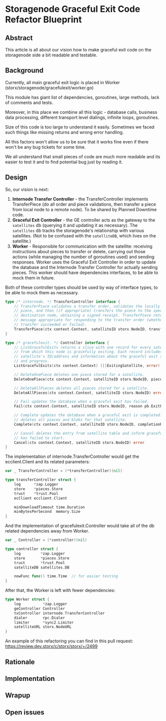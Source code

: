 # Storagenode Graceful Exit Code Refactor Blueprint

## Abstract

This article is all about our vision how to make graceful exit code on the storagenode side a bit readable and testable.

## Background

Currently, all main graceful exit logic is placed in Worker (storx/storagenode/gracefulexit/worker.go)

This module has giant list of dependencies, goroutines, large methods, lack of comments and tests.

Moreover, in this place we combine all this logic - database calls, business data processing, different transport level dialings, infinite loops, goroutines.

Size of this code is too large to understand it easily. Sometimes we faced such things like missing returns and wrong error handling.

All this factors won't allow us to be sure that it works fine even if there won't be any bug tickets for some time.

We all understand that small pieces of code are much more readable and its easier to test it and to find potential bug just by reading it.

## Design

So, our vision is next:

1. **Internode Transfer Controller** - the TransferController implements TransferPiece (do all order and piece validations, then transfer a piece from local node to a remote node). To be shared by Planned Downtime code.
1. **Graceful Exit Controller** - the GE controller acts as the gateway to the ``satellites`` db (querying it and updating it as necessary). The ``satellites`` db tracks the storagenode's relationship with various satellites. (Not to be confused with the ``satelliteDB``, which lives on the satellite.)
1. **Worker** - Responsible for communication with the satellite: receiving instructions about pieces to transfer or delete, carrying out those actions (while managing the number of goroutines used) and sending responses. Worker uses the Graceful Exit Controller in order to update the database and the Internode Transfer Controller for actually sending pieces. This worker should have dependencies interfaces, to be able to mock them in future.

Both of these controller types should be used by way of interface types, to be able to mock them as necessary.

```go
type /* internode. */ TransferController interface {
	// TransferPiece validates a transfer order, validates the locally stored
	// piece, and then (if appropriate) transfers the piece to the specified
	// destination node, obtaining a signed receipt. TransferPiece returns a
	// message appropriate for responding to the transfer order (whether the
	// transfer succeeded or failed).
	TransferPiece(ctx context.Context, satelliteID storx.NodeID, transferPiece *pb.TransferPiece) *pb.StorageNodeMessage
}
```

```go
type /* gracefulexit. */ Controller interface {
	// ListGracefulExits returns a slice with one record for every satellite
	// from which this node is gracefully exiting. Each record includes the
	// satellite's ID/address and information about the graceful exit status
	// and progress.
	ListGracefulExits(ctx context.Context) ([]ExitingSatellite, error)

	// DeleteOnePiece deletes one piece stored for a satellite.
	DeleteOnePiece(ctx context.Context, satelliteID storx.NodeID, pieceID storx.PieceID) error

	// DeleteAllPieces deletes all pieces stored for a satellite.
	DeleteAllPieces(ctx context.Context, satelliteID storx.NodeID) error

	// Fail updates the database when a graceful exit has failed.
	Fail(ctx context.Context, satelliteID storx.NodeID, reason pb.ExitFailed_Reason, exitFailedBytes []byte) error

	// Complete updates the database when a graceful exit is completed. It also
	// deletes all pieces and blobs for that satellite.
	Complete(ctx context.Context, satelliteID storx.NodeID, completionReceipt []byte, wait func()) error

	// Cancel deletes the entry from satellite table and inform graceful exit
	// has failed to start.
	Cancel(ctx context.Context, satelliteID storx.NodeID) error
}
```

The implementation of internode.TransferController would get the ecclient.Client and its related parameters:

```go
var _ TransferController = (*transferController)(nil)

type transferController struct {
	log      *zap.Logger
	store    *pieces.Store
	trust    *trust.Pool
	ecClient ecclient.Client

	minDownloadTimeout time.Duration
	minBytesPerSecond  memory.Size
}
```

And the implementation of gracefulexit.Controller would take all of the db related dependencies away from Worker.

```go
var _ Controller = (*controller)(nil)

type controller struct {
	log         *zap.Logger
	store       *pieces.Store
	trust       *trust.Pool
	satelliteDB satellites.DB

	nowFunc func() time.Time  // for easier testing
}
```

After that, the Worker is left with fewer dependencies:

```go
type Worker struct {
	log          *zap.Logger
	geController Controller
	txController internode.TransferController
	dialer       rpc.Dialer
	limiter      *sync2.Limiter
	satelliteURL storx.NodeURL
}
```

An example of this refactoring you can find in this pull request:
https://review.dev.storx/c/storx/storx/+/2499

## Rationale

## Implementation

## Wrapup

## Open issues
